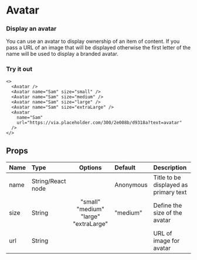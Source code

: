 # Avatar

### Display an avatar

You can use an avatar to display ownership of an item of content. If you pass a URL of an image that will be displayed otherwise the first letter of the name will be used to display a branded avatar.

### Try it out

```.tsx
<>
  <Avatar />
  <Avatar name="Sam" size="small" />
  <Avatar name="Sam" size="medium" />
  <Avatar name="Sam" size="large" />
  <Avatar name="Sam" size="extraLarge" />
  <Avatar
    name="Sam"
    url="https://via.placeholder.com/300/2e008b/d9318a?text=avatar"
  />
</>
```

## Props

| Name | Type              |                Options                | Default   | Description                           |
| :--- | :---------------- | :-----------------------------------: | :-------- | :------------------------------------ |
| name | String/React node |                                       | Anonymous | Title to be displayed as primary text |
| size | String            | "small" "medium" "large" "extraLarge" | "medium"  | Define the size of the avatar         |
| url  | String            |                                       |           | URL of image for avatar               |
